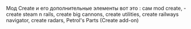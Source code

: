 Мод Create и его дополнительные элементы вот это : сам mod create, - create steam n rails, create big cannons, create utilities, create railways navigator, create radars, Petrol's Parts (Create add-on)